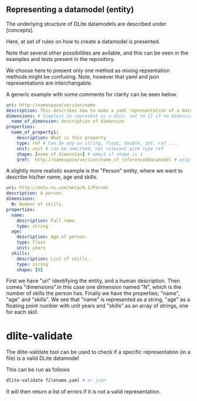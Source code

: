 Representing a datamodel (entity)
----------------------------------

The underlying structure of DLite datamodels are described under [concepts].

Here, at set of rules on how to create a datamodel is presented.

Note that several other possibilities are avilable, and this can be seen in the
examples and tests present in the repository. 

We choose here to present only one method as mixing repsentation methods might 
be confusing. Note, however that yaml and json representations are interchangable.

A generic example with some comments for clarity can be seen below.

```yaml
uri: http://namespace/version/name
description: This describes how to make a yaml representation of a datamodel
dimensions: # Simplest to represent as a dict, set to {} if no dimensions
  name_of_dimension: description of dimension
properties:
  name_of_property1:
    description: What is this property
    type: ref # Can be any on string, float, double, int, ref ....
    unit: unit # can be ommitted, not relevant with type ref
    shape: [name_of_dimension] # ommit if shape is 1
    $ref:  http://namespace/version/name_of_referenceddatamodel # only if type is ref
```

A slightly more realistic example is the "Person" entity, where we want to describe his/her name, age and skills.

```yaml
uri: http://onto-ns.com/meta/0.1/Person
description: A person.
dimensions: 
  N: Number of skills.
properties:
  name:
    description: Full name.
    type: string
  age:
    description: Age of person.
    type: float
    unit: years
  skills:
    description: List of skills.
    type: string
    shape: [N]
```

First we have "uri" identifying the entity, and a human description.
Then comes "dimensions".In this case one dimension named "N", which is the number of skills the person has.
Finally we have the properties; "name", "age" and "skills".
We see that "name" is represented as a string, "age" as a floating point number with unit years and "skills" as an array of strings, one for each skill.


dlite-validate
==============
The dlite-validate tool can be used to check if a specific representation (in a file) is a valid DLite datamodel

This can be run as follows
```bash
dlite-validate filename.yaml # or json
```

It will then return a list of errors if it is not a valid representation.
